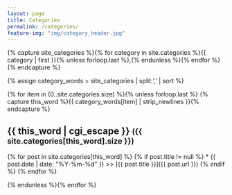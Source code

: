 ```yaml
---
layout: page
title: Categories
permalink: /categories/
feature-img: "img/category_header.jpg"
---
```



{% capture site_categories %}{% for category in site.categories %}{{ category | first }}{% unless forloop.last %},{% endunless %}{% endfor %}{% endcapture %}
<!-- site_categories: {{ site_categories }} -->
{% assign category_words = site_categories | split:',' | sort %}
<!-- category_words: {{ category_words }} -->

{% for item in (0..site.categories.size) %}{% unless forloop.last %}
{% capture this_word %}{{ category_words[item] | strip_newlines }}{% endcapture %}
<h2>{{ this_word | cgi_escape }} <small>({{ site.categories[this_word].size }})</small> </h2>
  {% for post in site.categories[this_word] %}
  {% if post.title != null %}
* {{ post.date | date: "%Y-%m-%d" }} >> [{{ post.title }}]({{ post.url }})
  {% endif %}
  {% endfor %}

{% endunless %}{% endfor %}

